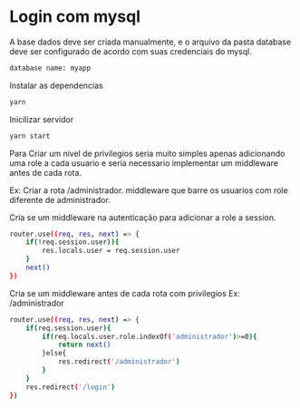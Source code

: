 # Login com mysql

A base dados deve ser criada manualmente, e o arquivo da pasta database 
deve ser configurado de acordo com suas credenciais do mysql.
```bash
database name: myapp
```
Instalar as dependencias
```bash
yarn
```

Inicilizar servidor
```bash
yarn start
```
Para Criar um nivel de privilegios seria muito simples apenas adicionando uma role a 
cada usuario e seria necessario implementar um middleware antes de cada rota.


Ex: Criar a rota /administrador.
middleware que barre os usuarios com role diferente de administrador.

Cria se um middleware na autenticação para adicionar a role a session.
```bash
router.use((req, res, next) => {
    if(!req.session.user)){
        res.locals.user = req.session.user        
    }
    next()
})
```

Cria se um middleware antes de cada rota com privilegios
Ex: /administrador
```bash
router.use((req, res, next) => {
    if(req.session.user){
        if(req.locals.user.role.indexOf('administrador')>=0){
            return next()
        }else{
            res.redirect('/administrador')
        }       
    }
    res.redirect('/login')
})
```

